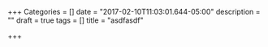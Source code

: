 +++
Categories = []
date = "2017-02-10T11:03:01.644-05:00"
description = ""
draft = true
tags = []
title = "asdfasdf"

+++
